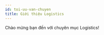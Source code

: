 ```yaml
---
id: toi-uu-van-chuyen
title: Giới thiệu Logistics
---
```


Chào mừng bạn đến với chuyên mục Logistics!
